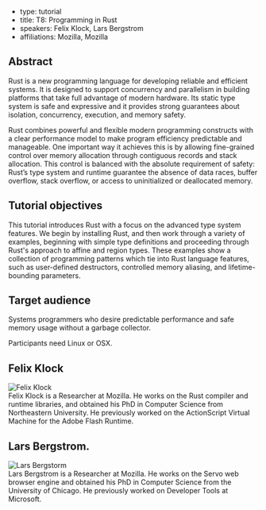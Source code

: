 - type: tutorial
- title: T8: Programming in Rust
- speakers: Felix Klock, Lars Bergstrom
- affiliations: Mozilla, Mozilla

## Abstract
Rust is a new programming language for developing reliable and
efficient systems. It is designed to support concurrency and
parallelism in building platforms that take full advantage of modern
hardware. Its static type system is safe and expressive and it
provides strong guarantees about isolation, concurrency, execution,
and memory safety.

Rust combines powerful and flexible modern programming constructs with
a clear performance model to make program efficiency predictable and
manageable. One important way it achieves this is by allowing
fine-grained control over memory allocation through contiguous records
and stack allocation. This control is balanced with the absolute
requirement of safety: Rust’s type system and runtime guarantee the
absence of data races, buffer overflow, stack overflow, or access to
uninitialized or deallocated memory.

## Tutorial objectives
This tutorial introduces Rust with a focus on the advanced type system
features. We begin by installing Rust, and then work through a variety
of examples, beginning with simple type definitions and proceeding
through Rust's approach to affine and region types.  These examples
show a collection of programming patterns which tie into Rust language
features, such as user-defined destructors, controlled memory
aliasing, and lifetime-bounding parameters.

## Target audience
Systems programmers who desire predictable performance and safe memory
usage without a garbage collector.

Participants need Linux or OSX.

## Felix Klock
<div class="row" media:type="text/omd">

<div class="medium-4 columns">
<img src="img/felix-klock.jpg" alt="Felix Klock"></img>
</div>

<div class="medium-8 columns" media:type="text/omd">
Felix Klock is a Researcher at Mozilla.  He works on the Rust compiler
and runtime libraries, and obtained his PhD in Computer Science from
Northeastern University.  He previously worked on the ActionScript
Virtual Machine for the Adobe Flash Runtime.
</div>

</div>

## Lars Bergstrom.
<div class="row" media:type="text/omd">

<div class="medium-4 columns">
<img src="img/lars-bergstrom.jpg" alt="Lars Bergstorm"></img>
</div>

<div class="medium-8 columns" media:type="text/omd">
Lars Bergstrom is a Researcher at Mozilla. He works
on the Servo web browser engine and obtained his PhD in Computer
Science from the University of Chicago. He previously worked on
Developer Tools at Microsoft.
</div>

</div>
